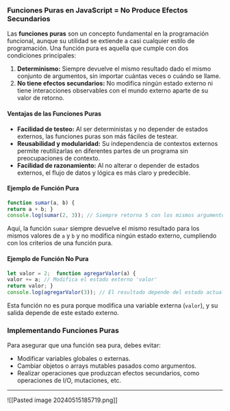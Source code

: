 ### Funciones Puras en JavaScript  = No Produce Efectos Secundarios

Las **funciones puras** son un concepto fundamental en la programación funcional, aunque su utilidad se extiende a casi cualquier estilo de programación. Una función pura es aquella que cumple con dos condiciones principales:

1. **Determinismo:** Siempre devuelve el mismo resultado dado el mismo conjunto de argumentos, sin importar cuántas veces o cuándo se llame.
2. **No tiene efectos secundarios:** No modifica ningún estado externo ni tiene interacciones observables con el mundo externo aparte de su valor de retorno.

#### Ventajas de las Funciones Puras

- **Facilidad de testeo:** Al ser deterministas y no depender de estados externos, las funciones puras son más fáciles de testear.
- **Reusabilidad y modularidad:** Su independencia de contextos externos permite reutilizarlas en diferentes partes de un programa sin preocupaciones de contexto.
- **Facilidad de razonamiento:** Al no alterar o depender de estados externos, el flujo de datos y lógica es más claro y predecible.

#### Ejemplo de Función Pura

```js
function sumar(a, b) {   
return a + b; }  
console.log(sumar(2, 3)); // Siempre retorna 5 con los mismos argumentos
````
Aquí, la función `sumar` siempre devuelve el mismo resultado para los mismos valores de `a` y `b` y no modifica ningún estado externo, cumpliendo con los criterios de una función pura.

#### Ejemplo de Función No Pura

```js
let valor = 2;  function agregarValor(a) {   
valor += a; // Modifica el estado externo 'valor'   
return valor; }  
console.log(agregarValor(3)); // El resultado depende del estado actual de 'valor
```

Esta función no es pura porque modifica una variable externa (`valor`), y su salida depende de este estado externo.

### Implementando Funciones Puras

Para asegurar que una función sea pura, debes evitar:

- Modificar variables globales o externas.
- Cambiar objetos o arrays mutables pasados como argumentos.
- Realizar operaciones que produzcan efectos secundarios, como operaciones de I/O, mutaciones, etc.

---
![[Pasted image 20240515185719.png]]